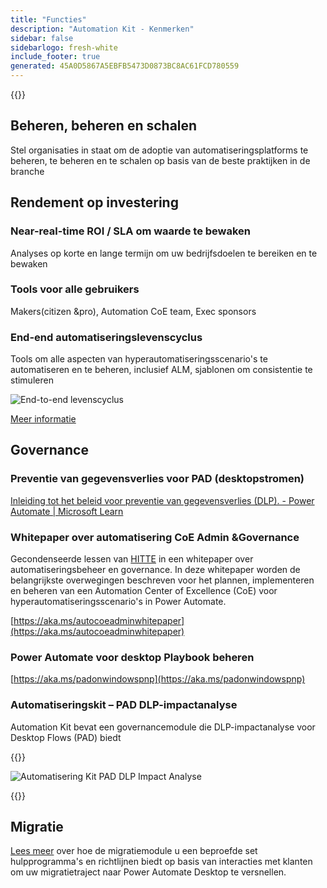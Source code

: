 ```yaml
---
title: "Functies"
description: "Automation Kit - Kenmerken"
sidebar: false
sidebarlogo: fresh-white
include_footer: true
generated: 45A0D5867A5EBFB5473D0873BC8AC61FCD780559
---
```


{{<toc>}}

## Beheren, beheren en schalen

Stel organisaties in staat om de adoptie van automatiseringsplatforms te beheren, te beheren en te schalen op basis van de beste praktijken in de branche

## Rendement op investering

### Near-real-time ROI / SLA om waarde te bewaken

Analyses op korte en lange termijn om uw bedrijfsdoelen te bereiken en te bewaken

### Tools voor alle gebruikers

Makers(citizen &pro), Automation CoE team, Exec sponsors

### End-end automatiseringslevenscyclus

Tools om alle aspecten van hyperautomatiseringsscenario's te automatiseren en te beheren, inclusief ALM, sjablonen om consistentie te stimuleren

![End-to-end levenscyclus](/images/illustrations/end-to-end.png)

[Meer informatie](https://learn.microsoft.com/power-automate/guidance/automation-kit/overview/automation-coe-strategy#automation-lifecycle)

## Governance

### Preventie van gegevensverlies voor PAD (desktopstromen)

[Inleiding tot het beleid voor preventie van gegevensverlies (DLP). - Power Automate | Microsoft Learn](https://learn.microsoft.com/power-automate/prevent-data-loss#data-loss-prevention-for-desktop-flows-preview)

### Whitepaper over automatisering CoE Admin &Governance

Gecondenseerde lessen van [HITTE](https://learn.microsoft.com/power-platform/guidance/automation-coe/heat) in een whitepaper over automatiseringsbeheer en governance. In deze whitepaper worden de belangrijkste overwegingen beschreven voor het plannen, implementeren en beheren van een Automation Center of Excellence (CoE) voor hyperautomatiseringsscenario's in Power Automate. 

[https://aka.ms/autocoeadminwhitepaper](https://aka.ms/autocoeadminwhitepaper)

### Power Automate voor desktop Playbook beheren

[https://aka.ms/padonwindowspnp](https://aka.ms/padonwindowspnp)

### Automatiseringskit – PAD DLP-impactanalyse

Automation Kit bevat een governancemodule die DLP-impactanalyse voor Desktop Flows (PAD) biedt

{{<border>}}

![Automatisering Kit PAD DLP Impact Analyse](/images/pad-dlp-impact.png)

{{</border>}}




## Migratie

[Lees meer](/nl/migration) over hoe de migratiemodule u een beproefde set hulpprogramma's en richtlijnen biedt op basis van interacties met klanten om uw migratietraject naar Power Automate Desktop te versnellen.

